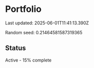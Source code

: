 # Portfolio

Last updated: 2025-06-01T11:41:13.390Z

Random seed: 0.21464581587319365

## Status

Active - 15% complete